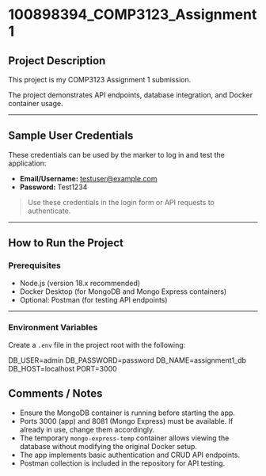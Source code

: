 # 100898394_COMP3123_Assignment1

## Project Description
This project is my COMP3123 Assignment 1 submission.  
  
The project demonstrates API endpoints, database integration, and Docker container usage.

---

## Sample User Credentials
These credentials can be used by the marker to log in and test the application:

- **Email/Username:** testuser@example.com  
- **Password:** Test1234  

> Use these credentials in the login form or API requests to authenticate.

---

## How to Run the Project

### Prerequisites
- Node.js (version 18.x recommended)  
- Docker Desktop (for MongoDB and Mongo Express containers)  
- Optional: Postman (for testing API endpoints)

---

### Environment Variables
Create a `.env` file in the project root with the following:

DB_USER=admin
DB_PASSWORD=password
DB_NAME=assignment1_db
DB_HOST=localhost
PORT=3000

## Comments / Notes
- Ensure the MongoDB container is running before starting the app.  
- Ports 3000 (app) and 8081 (Mongo Express) must be available. If already in use, change them accordingly.  
- The temporary `mongo-express-temp` container allows viewing the database without modifying the original Docker setup.  
- The app implements basic authentication and CRUD API endpoints.  
- Postman collection is included in the repository for API testing.  
